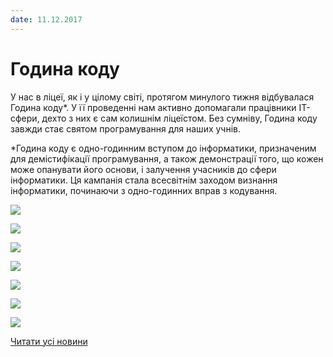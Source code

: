 ```yaml
---
date: 11.12.2017
---
```

# Година коду

У нас в ліцеї, як і у цілому світі, протягом минулого тижня відбувалася Година коду*. У її проведенні нам активно допомагали працівники IT-сфери, дехто з них є сам колишнім ліцеїстом. Без сумніву, Година коду завжди стає святом програмування для наших учнів.

*Година коду є одно-годинним вступом до інформатики, призначеним для демістифікації програмування, а також демонстрації того, що кожен може опанувати його основи, і залучення учасників до сфери інформатики. Ця кампанія стала всесвітнім заходом визнання інформатики, починаючи з одно-годинних вправ з кодування.

![](/images/blog/година-коду/25271134_1510590749048118_423222452_o.jpg)

![](/images/blog/година-коду/25285805_1510591275714732_587055055_o.jpg)

![](/images/blog/година-коду/25286172_1510591619048031_2036903321_o.jpg)

![](/images/blog/година-коду/25319765_1510591712381355_1834793306_o.jpg)

![](/images/blog/година-коду/25286088_1510589979048195_200285432_o.jpg)

![](/images/blog/година-коду/25317261_1510590425714817_1967228582_o.jpg)

![](/images/blog/година-коду/25285782_1510591099048083_1840062613_o.jpg)

[Читати усі новини](/news)
